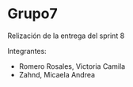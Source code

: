 # Grupo7

Relización de la entrega del sprint 8

Integrantes:
- Romero Rosales, Victoria Camila
- Zahnd, Micaela Andrea
